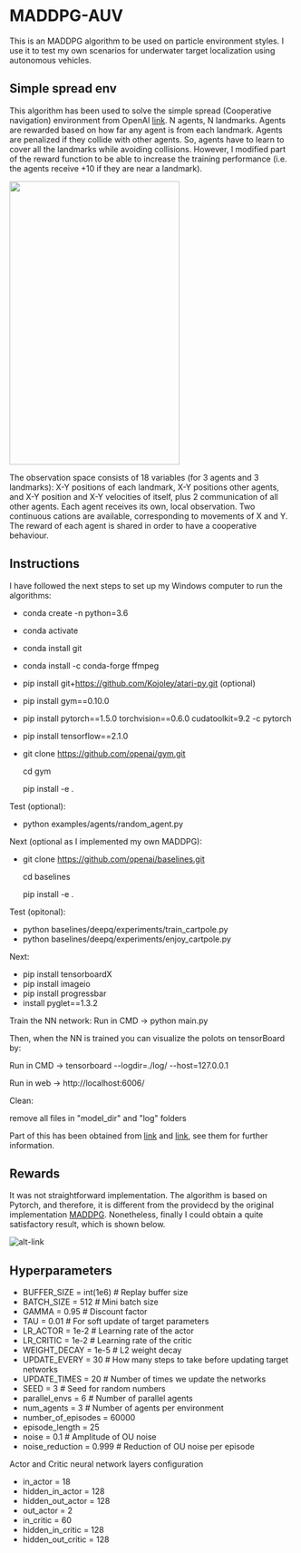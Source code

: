 # MADDPG-AUV
This is an MADDPG algorithm to be used on particle environment styles. I use it to test my own scenarios for underwater target localization using autonomous vehicles. 

## Simple spread env
This algorithm has been used to solve the simple spread (Cooperative navigation) environment from OpenAI [link](https://github.com/openai/multiagent-particle-envs). N agents, N landmarks. Agents are rewarded based on how far any agent is from each landmark. Agents are penalized if they collide with other agents. So, agents have to learn to cover all the landmarks while avoiding collisions. However, I modified part of the reward function to be able to increase the training performance (i.e. the agents receive +10 if they are near a landmark).

<img src="https://github.com/imasmitja/MADDPG-AUV/blob/main/model/episode-49002.gif" width="300" height="500"/>

The observation space consists of 18 variables (for 3 agents and 3 landmarks): X-Y positions of each landmark, X-Y positions other agents, and X-Y position and X-Y velocities of itself, plus 2 communication of all other agents. Each agent receives its own, local observation. Two continuous cations are available, corresponding to movements of X and Y. The reward of each agent is shared in order to have a cooperative behaviour.

## Instructions
I have followed the next steps to set up my Windows computer to run the algorithms:

- conda create -n <env-name> python=3.6
- conda activate <env-name>
- conda install git
- conda install -c conda-forge ffmpeg
- pip install git+https://github.com/Kojoley/atari-py.git (optional)
- pip install gym==0.10.0
- pip install pytorch==1.5.0 torchvision==0.6.0 cudatoolkit=9.2 -c pytorch
- pip install tensorflow==2.1.0
- git clone https://github.com/openai/gym.git

  cd gym
 
  pip install -e .
  
Test (optional):
 - python examples/agents/random_agent.py

Next (optional as I implemented my own MADDPG):
- git clone https://github.com/openai/baselines.git

  cd baselines
  
  pip install -e .
  
Test (opitonal):
- python baselines/deepq/experiments/train_cartpole.py
- python baselines/deepq/experiments/enjoy_cartpole.py

Next:
- pip install tensorboardX
- pip install imageio
- pip install progressbar
- install pyglet==1.3.2

Train the NN network:
Run in CMD -> python main.py


Then, when the NN is trained you can visualize the polots on tensorBoard by:

Run in CMD -> tensorboard --logdir=./log/ --host=127.0.0.1

Run in web -> http://localhost:6006/


Clean:

remove all files in "model_dir" and "log" folders

Part of this has been obtained from [link](https://arztsamuel.github.io/en/blogs/2018/Gym-and-Baselines-on-Windows.html) and [link](https://knowledge.udacity.com/questions/131475), see them for further information.


## Rewards

It was not straightforward implementation. The algorithm is based on Pytorch, and therefore, it is different from the providecd by the original implementation [MADDPG](https://github.com/openai/maddpg). Nonetheless, finally I could obtain a quite satisfactory result, which is shown below.

![alt-link](https://github.com/imasmitja/MADDPG-AUV/blob/main/rewards.JPG)

## Hyperparameters
- BUFFER_SIZE =   int(1e6) # Replay buffer size
- BATCH_SIZE  =   512      # Mini batch size
- GAMMA       =   0.95     # Discount factor
- TAU         =   0.01     # For soft update of target parameters 
- LR_ACTOR    =   1e-2     # Learning rate of the actor
- LR_CRITIC   =   1e-2     # Learning rate of the critic
- WEIGHT_DECAY =  1e-5     # L2 weight decay
- UPDATE_EVERY =  30       # How many steps to take before updating target networks
- UPDATE_TIMES =  20       # Number of times we update the networks
- SEED = 3                 # Seed for random numbers
- parallel_envs = 6        # Number of parallel agents
- num_agents = 3           # Number of agents per environment
- number_of_episodes = 60000
- episode_length = 25
- noise = 0.1              # Amplitude of OU noise
- noise_reduction = 0.999  # Reduction of OU noise per episode

Actor and Critic neural network layers configuration
- in_actor = 18
- hidden_in_actor = 128
- hidden_out_actor = 128
- out_actor = 2
- in_critic = 60
- hidden_in_critic = 128
- hidden_out_critic = 128



